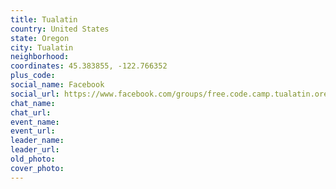 ```yaml
---
title: Tualatin
country: United States
state: Oregon
city: Tualatin
neighborhood: 
coordinates: 45.383855, -122.766352
plus_code:
social_name: Facebook
social_url: https://www.facebook.com/groups/free.code.camp.tualatin.oregon
chat_name:
chat_url:
event_name:
event_url:
leader_name:
leader_url:
old_photo: 
cover_photo:
---
```

